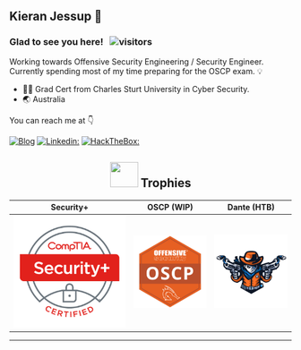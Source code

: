 <h2> Kieran Jessup 🦊 </h2>

### Glad to see you here! &nbsp; ![visitors](https://visitor-badge.laobi.icu/badge?page_id=kieranjessup.kieranjessup)

Working towards Offensive Security Engineering / Security Engineer. Currently spending most of my time preparing for the OSCP exam. 💡

<ul>
<li>👨‍🎓 Grad Cert from Charles Sturt University in Cyber Security.</li>
<li>🌏 Australia </li>
</ul>

You can reach me at 👇

[![Blog](https://img.shields.io/badge/Blog-21759B?style=for-the-badge&logo=ghost&logoColor=white)](https://www.k1t.io/)
[![Linkedin:](https://img.shields.io/badge/linkedin-0A66C2?style=for-the-badge&logo=linkedin&logoColor=white)](https://www.linkedin.com/in/kieranjessup/)
[![HackTheBox:](https://img.shields.io/badge/hackthebox-a3e54a?style=for-the-badge&logo=hackthebox&logoColor=black)](https://app.hackthebox.com/profile/81315)

<div align="center">
  
## <img src="https://media.giphy.com/media/YMwJF1OQAlbnf6HFjd/giphy.gif" width="50" height="45"> Trophies
| Security+ | OSCP (WIP) | Dante (HTB)|
|-----------|-----------|------------|
|<a target="_blank" href="#"><img src="sec.png"></a>|<a target="_blank" href="#"><img src="OSCP.png"></a>| <a target="_blank" href="https://app.hackthebox.com/profile/81315"><img src="dante.png"></a>| 

---
  
</div>

